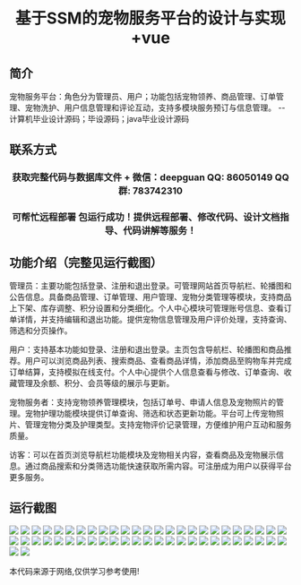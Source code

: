 <p><h1 align="center">基于SSM的宠物服务平台的设计与实现+vue</h1></p>

## 简介
宠物服务平台：角色分为管理员、用户；功能包括宠物领养、商品管理、订单管理、宠物洗护、用户信息管理和评论互动，支持多模块服务预订与信息管理。    --计算机毕业设计源码；毕设源码；java毕业设计源码


## 联系方式
<p><h3 align="center">获取完整代码与数据库文件 + 微信：deepguan QQ: 86050149 QQ群: 783742310</h3></p>
<p><h3 align="center">可帮忙远程部署 包运行成功！提供远程部署、修改代码、设计文档指导、代码讲解等服务！</h3></p>

## 功能介绍（完整见运行截图）
管理员：主要功能包括登录、注册和退出登录。可管理网站首页导航栏、轮播图和公告信息。具备商品管理、订单管理、用户管理、宠物分类管理等模块，支持商品上下架、库存调整、积分设置和分类细化。个人中心模块可管理账号信息、查看订单详情，并支持编辑和退出功能。提供宠物信息管理及用户评价处理，支持查询、筛选和分页操作。

用户：支持基本功能如登录、注册和退出登录。主页包含导航栏、轮播图和商品推荐。用户可以浏览商品列表、搜索商品、查看商品详情，添加商品至购物车并完成订单结算，支持模拟在线支付。个人中心提供个人信息查看与修改、订单查询、收藏管理及余额、积分、会员等级的展示与更新。

宠物服务者：支持宠物领养管理模块，包括订单号、申请人信息及宠物照片的管理。宠物护理功能模块提供订单查询、筛选和状态更新功能。平台可上传宠物照片、管理宠物分类及护理类型。支持宠物评价记录管理，方便维护用户互动和服务质量。

访客：可以在首页浏览导航栏功能模块及宠物相关内容，查看商品及宠物展示信息。通过商品搜索和分类筛选功能快速获取所需内容。可注册成为用户以获得平台更多服务。


## 运行截图
![](https://bs-1329754181.cos.ap-shanghai.myqcloud.com/ssm/PetServicePlatform/img/001.jpg)
![](https://bs-1329754181.cos.ap-shanghai.myqcloud.com/ssm/PetServicePlatform/img/002.jpg)
![](https://bs-1329754181.cos.ap-shanghai.myqcloud.com/ssm/PetServicePlatform/img/003.jpg)
![](https://bs-1329754181.cos.ap-shanghai.myqcloud.com/ssm/PetServicePlatform/img/004.jpg)
![](https://bs-1329754181.cos.ap-shanghai.myqcloud.com/ssm/PetServicePlatform/img/005.jpg)
![](https://bs-1329754181.cos.ap-shanghai.myqcloud.com/ssm/PetServicePlatform/img/006.jpg)
![](https://bs-1329754181.cos.ap-shanghai.myqcloud.com/ssm/PetServicePlatform/img/007.jpg)
![](https://bs-1329754181.cos.ap-shanghai.myqcloud.com/ssm/PetServicePlatform/img/008.jpg)
![](https://bs-1329754181.cos.ap-shanghai.myqcloud.com/ssm/PetServicePlatform/img/009.jpg)
![](https://bs-1329754181.cos.ap-shanghai.myqcloud.com/ssm/PetServicePlatform/img/010.jpg)
![](https://bs-1329754181.cos.ap-shanghai.myqcloud.com/ssm/PetServicePlatform/img/011.jpg)
![](https://bs-1329754181.cos.ap-shanghai.myqcloud.com/ssm/PetServicePlatform/img/012.jpg)
![](https://bs-1329754181.cos.ap-shanghai.myqcloud.com/ssm/PetServicePlatform/img/013.jpg)
![](https://bs-1329754181.cos.ap-shanghai.myqcloud.com/ssm/PetServicePlatform/img/014.jpg)
![](https://bs-1329754181.cos.ap-shanghai.myqcloud.com/ssm/PetServicePlatform/img/015.jpg)
![](https://bs-1329754181.cos.ap-shanghai.myqcloud.com/ssm/PetServicePlatform/img/016.jpg)
![](https://bs-1329754181.cos.ap-shanghai.myqcloud.com/ssm/PetServicePlatform/img/017.jpg)
![](https://bs-1329754181.cos.ap-shanghai.myqcloud.com/ssm/PetServicePlatform/img/018.jpg)
![](https://bs-1329754181.cos.ap-shanghai.myqcloud.com/ssm/PetServicePlatform/img/019.jpg)
![](https://bs-1329754181.cos.ap-shanghai.myqcloud.com/ssm/PetServicePlatform/img/020.jpg)
![](https://bs-1329754181.cos.ap-shanghai.myqcloud.com/ssm/PetServicePlatform/img/021.jpg)
![](https://bs-1329754181.cos.ap-shanghai.myqcloud.com/ssm/PetServicePlatform/img/022.jpg)
![](https://bs-1329754181.cos.ap-shanghai.myqcloud.com/ssm/PetServicePlatform/img/023.jpg)
![](https://bs-1329754181.cos.ap-shanghai.myqcloud.com/ssm/PetServicePlatform/img/024.jpg)
![](https://bs-1329754181.cos.ap-shanghai.myqcloud.com/ssm/PetServicePlatform/img/025.jpg)
![](https://bs-1329754181.cos.ap-shanghai.myqcloud.com/ssm/PetServicePlatform/img/026.jpg)
![](https://bs-1329754181.cos.ap-shanghai.myqcloud.com/ssm/PetServicePlatform/img/027.jpg)
![](https://bs-1329754181.cos.ap-shanghai.myqcloud.com/ssm/PetServicePlatform/img/028.jpg)
![](https://bs-1329754181.cos.ap-shanghai.myqcloud.com/ssm/PetServicePlatform/img/029.jpg)
![](https://bs-1329754181.cos.ap-shanghai.myqcloud.com/ssm/PetServicePlatform/img/030.jpg)
![](https://bs-1329754181.cos.ap-shanghai.myqcloud.com/ssm/PetServicePlatform/img/031.jpg)
![](https://bs-1329754181.cos.ap-shanghai.myqcloud.com/ssm/PetServicePlatform/img/032.jpg)
![](https://bs-1329754181.cos.ap-shanghai.myqcloud.com/ssm/PetServicePlatform/img/033.jpg)
![](https://bs-1329754181.cos.ap-shanghai.myqcloud.com/ssm/PetServicePlatform/img/034.jpg)
![](https://bs-1329754181.cos.ap-shanghai.myqcloud.com/ssm/PetServicePlatform/img/035.jpg)
![](https://bs-1329754181.cos.ap-shanghai.myqcloud.com/ssm/PetServicePlatform/img/036.jpg)
![](https://bs-1329754181.cos.ap-shanghai.myqcloud.com/ssm/PetServicePlatform/img/037.jpg)
![](https://bs-1329754181.cos.ap-shanghai.myqcloud.com/ssm/PetServicePlatform/img/038.jpg)
![](https://bs-1329754181.cos.ap-shanghai.myqcloud.com/ssm/PetServicePlatform/img/039.jpg)
![](https://bs-1329754181.cos.ap-shanghai.myqcloud.com/ssm/PetServicePlatform/img/040.jpg)
![](https://bs-1329754181.cos.ap-shanghai.myqcloud.com/ssm/PetServicePlatform/img/041.jpg)
![](https://bs-1329754181.cos.ap-shanghai.myqcloud.com/ssm/PetServicePlatform/img/042.jpg)
![](https://bs-1329754181.cos.ap-shanghai.myqcloud.com/ssm/PetServicePlatform/img/043.jpg)
![](https://bs-1329754181.cos.ap-shanghai.myqcloud.com/ssm/PetServicePlatform/img/044.jpg)
![](https://bs-1329754181.cos.ap-shanghai.myqcloud.com/ssm/PetServicePlatform/img/045.jpg)
![](https://bs-1329754181.cos.ap-shanghai.myqcloud.com/ssm/PetServicePlatform/img/046.jpg)
![](https://bs-1329754181.cos.ap-shanghai.myqcloud.com/ssm/PetServicePlatform/img/047.jpg)
![](https://bs-1329754181.cos.ap-shanghai.myqcloud.com/ssm/PetServicePlatform/img/048.jpg)
![](https://bs-1329754181.cos.ap-shanghai.myqcloud.com/ssm/PetServicePlatform/img/049.jpg)
![](https://bs-1329754181.cos.ap-shanghai.myqcloud.com/ssm/PetServicePlatform/img/050.jpg)
![](https://bs-1329754181.cos.ap-shanghai.myqcloud.com/ssm/PetServicePlatform/img/051.jpg)
![](https://bs-1329754181.cos.ap-shanghai.myqcloud.com/ssm/PetServicePlatform/img/052.jpg)

<p>本代码来源于网络,仅供学习参考使用!</p>
